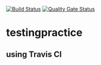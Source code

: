 [![Build Status](https://travis-ci.org/CetinaLuka/testingpractice.svg?branch=master)](https://travis-ci.org/CetinaLuka/testingpractice)
[![Quality Gate Status](https://sonarcloud.io/api/project_badges/measure?project=CetinaLuka_testingpractice&metric=alert_status)](https://sonarcloud.io/dashboard?id=CetinaLuka_testingpractice)
# testingpractice
## using Travis CI
